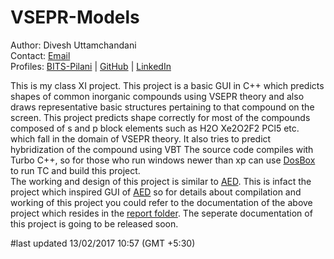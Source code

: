 # VSEPR-Models
Author: Divesh Uttamchandani    
Contact: [Email](mailto:diveshuttamchandani@gmail.com)  
Profiles: 
[BITS-Pilani](http://www.bits-pilani.ac.in/spp/f2016045) | [GitHub](https://github.com/diveshuttam) | [LinkedIn](https://www.linkedin.com/in/diveshuttam/) 

This is my class XI project.
This project is a basic GUI in C++ which predicts shapes of common inorganic compounds using VSEPR theory and also draws representative basic structures pertaining to that compound on the screen. 
This project predicts shape correctly for most of the compounds composed of s and p block elements such as H2O Xe2O2F2 PCl5 etc. which fall in the domain of VSEPR theory. It also tries to predict hybridization of the compound using VBT
The source code compiles with Turbo C++, so for those who run windows newer than xp can use [DosBox](http://www.dosbox.com/) to run TC and build this project.  
The working and design of this project is similar to [AED](https://github.com/diveshuttam/AED). This is infact the project which inspired GUI of [AED](https://github.com/diveshuttam/AED) so for details about compilation and working of this project you could refer to the documentation of the above project which resides in the [report folder](https://github.com/diveshuttam/AED/tree/master/REPORT). The seperate documentation of this project is going to be released soon.

#last updated 13/02/2017 10:57 (GMT +5:30)
